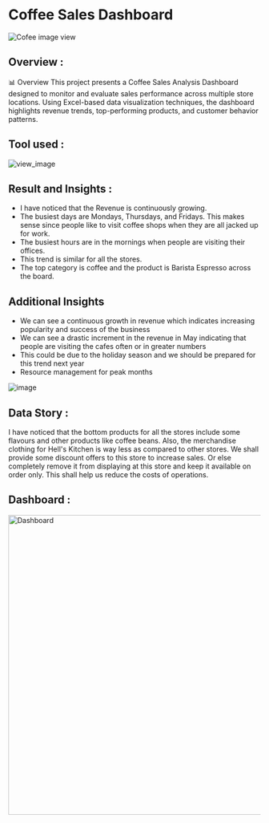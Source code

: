 # Coffee Sales Dashboard
![Cofee image view](https://img.freepik.com/premium-photo/coffee-background_714173-737.jpg)
## Overview : 
📊 Overview
This project presents a Coffee Sales Analysis Dashboard designed to monitor and evaluate sales performance across multiple store locations. Using Excel-based data visualization techniques, the dashboard highlights revenue trends, top-performing products, and customer behavior patterns.

## Tool used :
![view_image](https://logodix.com/logo/34636.png)

## Result and Insights :
- I have noticed that the Revenue is continuously growing.
- The busiest days are Mondays, Thursdays, and Fridays. This makes sense since people like to visit coffee shops when they are all jacked up for work.
- The busiest hours are in the mornings when people are visiting their offices.
- This trend is similar for all the stores.
- The top category is coffee and the product is Barista Espresso across the board.

## Additional Insights
- We can see a continuous growth in revenue which indicates increasing popularity and success of the business
- We can see a drastic increment in the revenue in May indicating that people are visiting the cafes often or in greater numbers
- This could be due to the  holiday season and we should be prepared for this trend next year
- Resource management for peak months

![image](https://github.com/user-attachments/assets/16df1cba-d0fe-4dba-a1a9-e1e330c58dbf)


## Data Story :
I have noticed that the bottom products for all the stores include some flavours and other products like coffee beans. Also, the merchandise clothing for Hell's Kitchen is way less as compared to other stores. We shall provide some discount offers to this store to increase sales. Or else completely remove it from displaying at this store and keep it available on order only. This shall help us reduce the costs of operations.

## Dashboard :

<img width="1070" height="598" alt="Dashboard" src="https://github.com/user-attachments/assets/56e312c3-0c54-421e-9415-25f6526bf5a7" />






